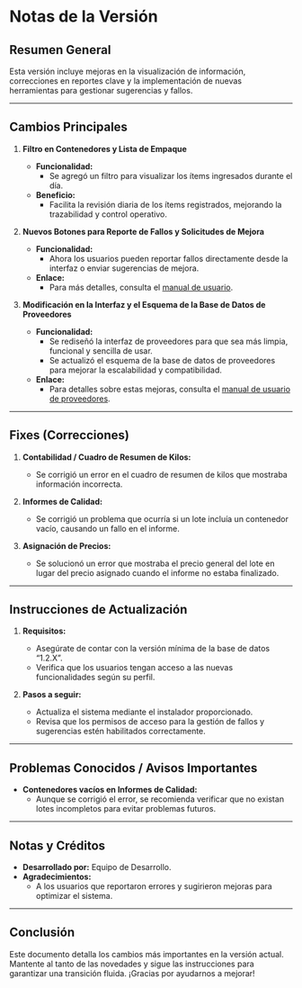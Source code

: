 

# Notas de la Versión

## Resumen General
Esta versión incluye mejoras en la visualización de información, correcciones en reportes clave y la implementación de nuevas herramientas para gestionar sugerencias y fallos.

---

## Cambios Principales

1. **Filtro en Contenedores y Lista de Empaque**
   - **Funcionalidad:**
     - Se agregó un filtro para visualizar los ítems ingresados durante el día.
   - **Beneficio:**
     - Facilita la revisión diaria de los ítems registrados, mejorando la trazabilidad y control operativo.

2. **Nuevos Botones para Reporte de Fallos y Solicitudes de Mejora**
   - **Funcionalidad:**
     - Ahora los usuarios pueden reportar fallos directamente desde la interfaz o enviar sugerencias de mejora.
   - **Enlace:**
     - Para más detalles, consulta el [manual de usuario](https://celifrut1-my.sharepoint.com/:b:/g/personal/transformaciondigital_celifrut_com/EVXnE7XZRrhKueHsmkOUP2UBfYIP-WbSo-Y9Oz2J18SbPQ?e=8l7czt).

3. **Modificación en la Interfaz y el Esquema de la Base de Datos de Proveedores**
   - **Funcionalidad:**
     - Se rediseñó la interfaz de proveedores para que sea más limpia, funcional y sencilla de usar.
     - Se actualizó el esquema de la base de datos de proveedores para mejorar la escalabilidad y compatibilidad.
   - **Enlace:**
     - Para detalles sobre estas mejoras, consulta el [manual de usuario de proveedores](https://celifrut1-my.sharepoint.com/:b:/g/personal/transformaciondigital_celifrut_com/EVO78aqo9m9IgHqIY5QlSKkBazzrFJjtf6DY7VWTM6KEbg?e=VNn1qt).


---

## Fixes (Correcciones)

1. **Contabilidad / Cuadro de Resumen de Kilos:**
   - Se corrigió un error en el cuadro de resumen de kilos que mostraba información incorrecta.

2. **Informes de Calidad:**
   - Se corrigió un problema que ocurría si un lote incluía un contenedor vacío, causando un fallo en el informe.

3. **Asignación de Precios:**
   - Se solucionó un error que mostraba el precio general del lote en lugar del precio asignado cuando el informe no estaba finalizado.

---

## Instrucciones de Actualización

1. **Requisitos:**
   - Asegúrate de contar con la versión mínima de la base de datos “1.2.X”.
   - Verifica que los usuarios tengan acceso a las nuevas funcionalidades según su perfil.

2. **Pasos a seguir:**
   - Actualiza el sistema mediante el instalador proporcionado.
   - Revisa que los permisos de acceso para la gestión de fallos y sugerencias estén habilitados correctamente.

---

## Problemas Conocidos / Avisos Importantes

- **Contenedores vacíos en Informes de Calidad:**
  - Aunque se corrigió el error, se recomienda verificar que no existan lotes incompletos para evitar problemas futuros.

---

## Notas y Créditos

- **Desarrollado por:** Equipo de Desarrollo.
- **Agradecimientos:**
  - A los usuarios que reportaron errores y sugirieron mejoras para optimizar el sistema.

---

## Conclusión
Este documento detalla los cambios más importantes en la versión actual. Mantente al tanto de las novedades y sigue las instrucciones para garantizar una transición fluida. ¡Gracias por ayudarnos a mejorar!
